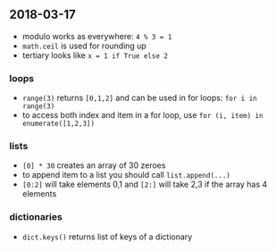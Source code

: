 ## 2018-03-17

- modulo works as everywhere: `4 % 3 = 1`
- `math.ceil` is used for rounding up
- tertiary looks like `x = 1 if True else 2`

### loops
- `range(3)` returns `[0,1,2]` and can be used in for loops: `for i in range(3)`
- to access both index and item in a for loop, use `for (i, item) in enumerate([1,2,3])`

### lists
- `[0] * 30` creates an array of 30 zeroes
- to append item to a list you should call `list.append(...)`
- `[0:2]` will take elements 0,1 and `[2:]` will take 2,3 if the array has 4 elements

### dictionaries
- `dict.keys()` returns list of keys of a dictionary
